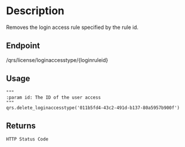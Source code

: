 # Description
Removes the login access rule specified by the rule id.

## Endpoint
/qrs/license/loginaccesstype/{loginruleid}
## Usage
```
"""
:param id: The ID of the user access
"""
qrs.delete_loginaccesstype('011b5fd4-43c2-491d-b137-80a5957b900f')
```
## Returns
```
HTTP Status Code
```
